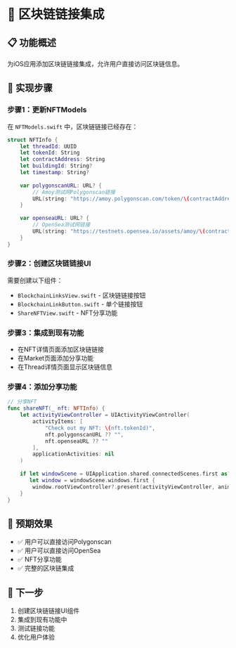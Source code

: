 # 🔗 区块链链接集成

## 📋 功能概述

为iOS应用添加区块链链接集成，允许用户直接访问区块链信息。

## 🔧 实现步骤

### 步骤1：更新NFTModels
在 `NFTModels.swift` 中，区块链链接已经存在：

```swift
struct NFTInfo {
    let threadId: UUID
    let tokenId: String
    let contractAddress: String
    let buildingId: String?
    let timestamp: String?
    
    var polygonscanURL: URL? {
        // Amoy测试网Polygonscan链接
        URL(string: "https://amoy.polygonscan.com/token/\(contractAddress)?a=\(tokenId)")
    }
    
    var openseaURL: URL? {
        // OpenSea测试网链接
        URL(string: "https://testnets.opensea.io/assets/amoy/\(contractAddress)/\(tokenId)")
    }
}
```

### 步骤2：创建区块链链接UI
需要创建以下组件：
- `BlockchainLinksView.swift` - 区块链链接按钮
- `BlockchainLinkButton.swift` - 单个链接按钮
- `ShareNFTView.swift` - NFT分享功能

### 步骤3：集成到现有功能
- 在NFT详情页面添加区块链链接
- 在Market页面添加分享功能
- 在Thread详情页面显示区块链信息

### 步骤4：添加分享功能
```swift
// 分享NFT
func shareNFT(_ nft: NFTInfo) {
    let activityViewController = UIActivityViewController(
        activityItems: [
            "Check out my NFT: \(nft.tokenId)",
            nft.polygonscanURL ?? "",
            nft.openseaURL ?? ""
        ],
        applicationActivities: nil
    )
    
    if let windowScene = UIApplication.shared.connectedScenes.first as? UIWindowScene,
       let window = windowScene.windows.first {
        window.rootViewController?.present(activityViewController, animated: true)
    }
}
```

## 🎯 预期效果

- ✅ 用户可以直接访问Polygonscan
- ✅ 用户可以直接访问OpenSea
- ✅ NFT分享功能
- ✅ 完整的区块链集成

## 📱 下一步

1. 创建区块链链接UI组件
2. 集成到现有功能中
3. 测试链接功能
4. 优化用户体验
